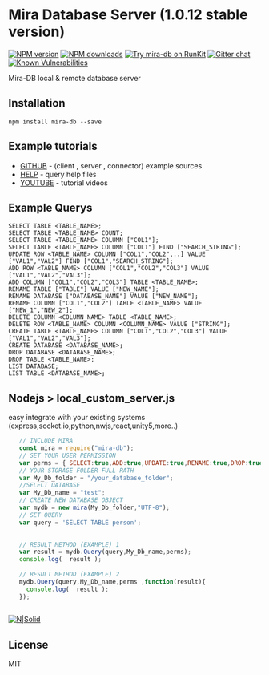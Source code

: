 # Mira Database Server (1.0.12 stable version)

[![NPM version][npm-image]][npm-url]
[![NPM downloads][downloads-image]][downloads-url]
[![Try mira-db on RunKit](https://badge.runkitcdn.com/mira-db.svg)](https://npm.runkit.com/mira-db)
[![Gitter chat](https://badges.gitter.im/gitterHQ/gitter.png)](https://gitter.im/mira-db)
[![Known Vulnerabilities](https://snyk.io/test/npm/mira-db/badge.svg)](https://snyk.io/test/npm/mira-db)

Mira-DB local & remote database server

## Installation
```
npm install mira-db --save
```

## Example tutorials

* [GITHUB](https://github.com/Nodeclient/Mira-DB) - (client , server , connector) example sources
* [HELP](https://github.com/Nodeclient/Mira-DB/tree/master/Query%20schema) - query help files
* [YOUTUBE](https://www.youtube.com/watch?v=wWt-ZyinFdM&list=PLq4qcUhhlBq4nsD4oVym8jz1WwKCFlDx1) - tutorial videos

## Example Querys

    SELECT TABLE <TABLE_NAME>; 
    SELECT TABLE <TABLE_NAME> COUNT; 
    SELECT TABLE <TABLE_NAME> COLUMN ["COL1"];
    SELECT TABLE <TABLE_NAME> COLUMN ["COL1"] FIND ["SEARCH_STRING"]; 
    UPDATE ROW <TABLE_NAME> COLUMN ["COL1","COL2",..] VALUE ["VAL1","VAL2"] FIND ["COL1","SEARCH_STRING"];
    ADD ROW <TABLE_NAME> COLUMN ["COL1","COL2","COL3"] VALUE ["VAL1","VAL2","VAL3"]; 
    ADD COLUMN ["COL1","COL2","COL3"] TABLE <TABLE_NAME>; 
    RENAME TABLE ["TABLE"] VALUE ["NEW_NAME"]; 
    RENAME DATABASE ["DATABASE_NAME"] VALUE ["NEW_NAME"]; 
    RENAME COLUMN ["COL1","COL2"] TABLE <TABLE_NAME> VALUE ["NEW_1","NEW_2"]; 
    DELETE COLUMN <COLUMN_NAME> TABLE <TABLE_NAME>; 
    DELETE ROW <TABLE_NAME> COLUMN <COLUMN_NAME> VALUE ["STRING"];
    CREATE TABLE <TABLE_NAME> COLUMN ["COL1","COL2","COL3"] VALUE ["VAL1","VAL2","VAL3"];
    CREATE DATABASE <DATABASE_NAME>;
    DROP DATABASE <DATABASE_NAME>;
    DROP TABLE <TABLE_NAME>;
    LIST DATABASE;
    LIST TABLE <DATABASE_NAME>;
  
## Nodejs  >  local_custom_server.js

easy integrate with your existing systems (express,socket.io,python,nwjs,react,unity5,more..)

 ```js
    // INCLUDE MIRA
    const mira = require("mira-db");
    // SET YOUR USER PERMISSION
    var perms = { SELECT:true,ADD:true,UPDATE:true,RENAME:true,DROP:true,DELETE:true,CREATE:true,LIST:true }
    // YOUR STORAGE FOLDER FULL PATH
    var My_Db_folder = "/your_database_folder";
    //SELECT DATABASE
    var My_Db_name = "test";
    // CREATE NEW DATABASE OBJECT
    var mydb = new mira(My_Db_folder,"UTF-8");
    // SET QUERY
    var query = 'SELECT TABLE person';

    
    // RESULT METHOD (EXAMPLE) 1
    var result = mydb.Query(query,My_Db_name,perms);
    console.log(  result );
    
    // RESULT METHOD (EXAMPLE) 2
    mydb.Query(query,My_Db_name,perms ,function(result){
      console.log(  result );
    });           
    
```


[![N|Solid](https://miradbblog.files.wordpress.com/2018/08/untitled-11.jpg)](https://www.npmjs.com/package/mira-db) 

## License

MIT

[npm-image]: https://img.shields.io/npm/v/mira-db.svg?style=flat
[npm-url]: https://npmjs.org/package/mira-db
[downloads-image]: https://img.shields.io/npm/dm/mira-db.svg?style=flat
[downloads-url]: https://npmjs.org/package/mira-db